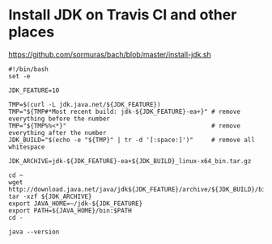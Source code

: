 # Install JDK on Travis CI and other places

https://github.com/sormuras/bach/blob/master/install-jdk.sh

```
#!/bin/bash
set -e

JDK_FEATURE=10

TMP=$(curl -L jdk.java.net/${JDK_FEATURE})
TMP="${TMP#*Most recent build: jdk-${JDK_FEATURE}-ea+}" # remove everything before the number
TMP="${TMP%%<*}"                                        # remove everything after the number
JDK_BUILD="$(echo -e "${TMP}" | tr -d '[:space:]')"     # remove all whitespace

JDK_ARCHIVE=jdk-${JDK_FEATURE}-ea+${JDK_BUILD}_linux-x64_bin.tar.gz

cd ~
wget http://download.java.net/java/jdk${JDK_FEATURE}/archive/${JDK_BUILD}/binaries/${JDK_ARCHIVE}
tar -xzf ${JDK_ARCHIVE}
export JAVA_HOME=~/jdk-${JDK_FEATURE}
export PATH=${JAVA_HOME}/bin:$PATH
cd -

java --version
```